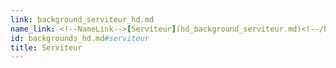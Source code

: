```yaml
---
link: background_serviteur_hd.md
name_link: <!--NameLink-->[Serviteur](hd_background_serviteur.md)<!--/NameLink-->
id: backgrounds_hd.md#serviteur
title: Serviteur
---
```


